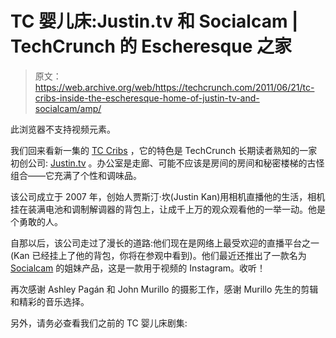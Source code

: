 # TC 婴儿床:Justin.tv 和 Socialcam | TechCrunch 的 Escheresque 之家

> 原文：<https://web.archive.org/web/https://techcrunch.com/2011/06/21/tc-cribs-inside-the-escheresque-home-of-justin-tv-and-socialcam/amp/>

 <amp-video controls="" src="https://web.archive.org/web/20230301152026im_/https://cdn.vidible.tv/prod/2015-05/10/554f6750e4b08081476a066b_640x368_v1.mp4" poster="https://web.archive.org/web/20230301152026im_/https://img.vidible.tv/prod/2015-05/10/554f6750e4b08081476a066b_cv1.jpg?w=550&amp;h=310" class="i-amphtml-layout-fixed i-amphtml-layout-size-defined" i-amphtml-layout="fixed">此浏览器不支持视频元素。</amp-video> 

我们回来看新一集的 [TC Cribs](https://web.archive.org/web/20230301152026/http://techcrunch.tv/tc-cribs/) ，它的特色是 TechCrunch 长期读者熟知的一家初创公司: [Justin.tv](https://web.archive.org/web/20230301152026/http://www.justin.tv/) 。办公室是走廊、可能不应该是房间的房间和秘密楼梯的古怪组合——它充满了个性和调味品。

该公司成立于 2007 年，创始人贾斯汀·坎(Justin Kan)用相机直播他的生活，相机挂在装满电池和调制解调器的背包上，让成千上万的观众观看他的一举一动。他是个勇敢的人。

自那以后，该公司走过了漫长的道路:他们现在是网络上最受欢迎的直播平台之一(Kan 已经挂上了他的背包，你将在参观中看到)。他们最近还推出了一款名为 [Socialcam](https://web.archive.org/web/20230301152026/http://socialcam.com/) 的姐妹产品，这是一款用于视频的 Instagram。收听！

再次感谢 Ashley Pagán 和 John Murillo 的摄影工作，感谢 Murillo 先生的剪辑和精彩的音乐选择。

另外，请务必查看我们之前的 TC 婴儿床剧集:

<amp-analytics data-credentials="include" class="i-amphtml-layout-fixed i-amphtml-layout-size-defined" i-amphtml-layout="fixed"></amp-analytics>